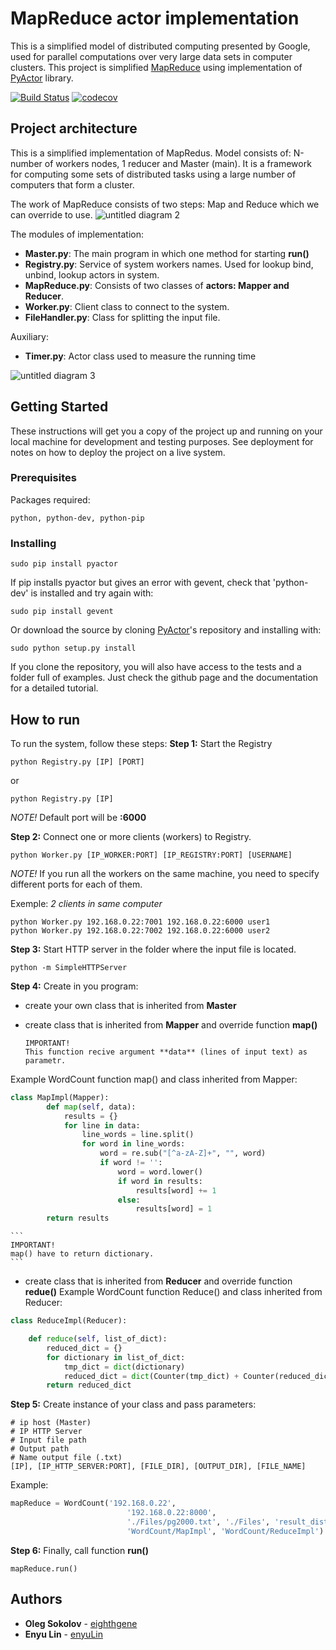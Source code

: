 # MapReduce actor implementation

This is a simplified model of distributed computing presented by Google, used for parallel computations over very large data sets in computer clusters. This project is simplified [MapReduce](https://en.wikipedia.org/wiki/MapReduce) using implementation of [PyActor](https://github.com/pedrotgn/pyactor) library.

[![Build Status](https://travis-ci.org/eighthgene/MapReduce-actor-implementation.svg?branch=master)](https://travis-ci.org/eighthgene/MapReduce-actor-implementation)
[![codecov](https://codecov.io/gh/eighthgene/MapReduce-actor-implementation/branch/master/graph/badge.svg)](https://codecov.io/gh/eighthgene/MapReduce-actor-implementation)

## Project architecture
This is a simplified implementation of MapRedus. Model consists of: N-number of workers nodes, 1 reducer and Master (main). It is a framework for computing some sets of distributed tasks using a large number of computers that form a cluster. 

The work of MapReduce consists of two steps: Map and Reduce which we can override to use.
![untitled diagram 2](https://user-images.githubusercontent.com/18737866/38579072-27e1c64e-3d06-11e8-8198-5135d03de87a.jpg)

The modules of implementation:
- **Master.py**: The main program in which one method for starting **run()**
- **Registry.py**: Service of system workers names. Used for lookup bind, unbind, lookup actors in system.
- **MapReduce.py**: Consists of two classes of **actors: Mapper and Reducer**.
- **Worker.py**: Client class to connect to the system.
- **FileHandler.py**: Сlass for splitting the input file.

Auxiliary:
- **Timer.py**: Actor class used to measure the running time

![untitled diagram 3](https://user-images.githubusercontent.com/18737866/38579136-6371968a-3d06-11e8-9f71-3ccd8c2136ae.jpg)

## Getting Started
These instructions will get you a copy of the project up and running on your local machine for development and testing purposes. See deployment for notes on how to deploy the project on a live system.

### Prerequisites
Packages required:

    python, python-dev, python-pip

### Installing

    sudo pip install pyactor

If pip installs pyactor but gives an error with gevent, check that 'python-dev'
is installed and try again with:

    sudo pip install gevent

Or download the source by cloning [PyActor](https://github.com/pedrotgn/pyactor)'s
repository and installing with:

    sudo python setup.py install

If you clone the repository, you will also have access to the tests and a folder
full of examples. Just check the github page and the documentation for a detailed
tutorial.

## How to run
To run the system, follow these steps:
**Step 1:** Start the Registry
    
    python Registry.py [IP] [PORT]
or

    python Registry.py [IP]
 
_NOTE!_ Default port will be **:6000**

**Step 2:** Connect one or more clients (workers) to Registry.

    python Worker.py [IP_WORKER:PORT] [IP_REGISTRY:PORT] [USERNAME]

_NOTE!_ If you run all the workers on the same machine, you need to specify different ports for each of them.

Exemple:
_2 clients in same computer_

    python Worker.py 192.168.0.22:7001 192.168.0.22:6000 user1
    python Worker.py 192.168.0.22:7002 192.168.0.22:6000 user2

**Step 3:** Start HTTP server in the folder where the input file is located.

    python -m SimpleHTTPServer
    
**Step 4:** Create in you program:
- create your own class that is inherited from **Master**
- create class that is inherited from **Mapper** and override function **map()**
    
    ```
    IMPORTANT! 
    This function recive argument **data** (lines of input text) as parametr. 
    ```
Example WordCount function map() and class inherited from Mapper:

```python
class MapImpl(Mapper):
        def map(self, data):
            results = {}
            for line in data:
                line_words = line.split()
                for word in line_words:
                    word = re.sub("[^a-zA-Z]+", "", word)
                    if word != '':
                        word = word.lower()
                        if word in results:
                            results[word] += 1
                        else:
                            results[word] = 1
        return results
```

    ```
    IMPORTANT! 
    map() have to return dictionary.
    ```

- create class that is inherited from **Reducer** and override function **redue()**
Example WordCount function Reduce() and class inherited from Reducer:


```python
class ReduceImpl(Reducer):

    def reduce(self, list_of_dict):
        reduced_dict = {}
        for dictionary in list_of_dict:
            tmp_dict = dict(dictionary)
            reduced_dict = dict(Counter(tmp_dict) + Counter(reduced_dict))
        return reduced_dict
```


**Step 5:** Create instance of your class and pass parameters:
    
    # ip host (Master)
    # IP HTTP Server
    # Input file path
    # Output path
    # Name output file (.txt)
    [IP], [IP_HTTP_SERVER:PORT], [FILE_DIR], [OUTPUT_DIR], [FILE_NAME] 
    
Example:

```python
mapReduce = WordCount('192.168.0.22',
                          '192.168.0.22:8000',
                          './Files/pg2000.txt', './Files', 'result_distributed.txt',
                          'WordCount/MapImpl', 'WordCount/ReduceImpl')
```

**Step 6:** Finally, call function **run()**
  
    mapReduce.run()

    
    
    

## Authors

* **Oleg Sokolov** -    [eighthgene](https://github.com/eighthgene)
* **Enyu Lin** -        [enyuLin](https://github.com/enyuLin)




